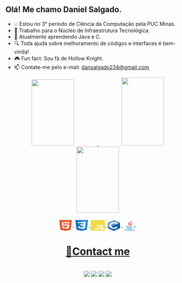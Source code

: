 ## Olá! Me chamo Daniel Salgado.

- 💡 Estou no 3° período de Ciência da Computação pela PUC Minas.
- 📌 Trabalho para o Núcleo de Infraestrutura Tecnológica.
- 📜 Atualmente aprendendo Java e C.
- 🔍 Toda ajuda sobre melhoramento de códigos e interfaces é bem-vinda!
- 🎮 Fun fact: Sou fã de Hollow Knight.
- 📫 Contate-me pelo e-mail: dansalgado234@gmail.com

<!-- JANELA DE STATUS -->

<div align="center">
  <a href="https://github.com/DanielSalgadoM7">
  <img height="180em" width="48%" src="https://github-readme-stats.vercel.app/api?username=DanielSalgadoM7&show_icons=true&theme=highcontrast&include_all_commits=true&count_private=true"/>
  <img height="185em" width="48%" src="https://github-readme-stats.vercel.app/api/top-langs/?username=DanielSalgadoM7&layout=compact&langs_count=7&theme=highcontrast"/>
  <img src="https://github-readme-streak-stats.herokuapp.com/?user=DanielSalgadoM7&show_icons=true&theme=highcontrast" height="180em" width="48%"/>
</div>
  
   <div style="display: inline_block" align="center"><br>
    <img align="center" alt="Daniel-HTML" height="30" width="40" src="https://raw.githubusercontent.com/devicons/devicon/master/icons/html5/html5-original.svg">
    <img align="center" alt="Daniel-CSS" height="30" width="40" src="https://raw.githubusercontent.com/devicons/devicon/master/icons/css3/css3-original.svg">
    <img align="center" alt="Daniel-Js" height="30" width="40" src="https://raw.githubusercontent.com/devicons/devicon/master/icons/javascript/javascript-plain.svg">
    <img align="center" alt="Daniel-C" height="30" width="40" src="https://raw.githubusercontent.com/devicons/devicon/master/icons/c/c-original.svg">
    <img align="center" alt="Daniel-Java" height="30" width="40" src="https://raw.githubusercontent.com/devicons/devicon/master/icons/java/java-original.svg">
  </div>
  
##
  
   <div style="display: inline_block" align="center">
  <h1>📲Contact me</h1><br>
  <a href="https://instagram.com/danielsalgado.07?igshid=YmMyMTA2M2Y=" target="_blank"><img src="https://img.shields.io/badge/-Instagram-%23E4405F?style=for-the-badge&logo=instagram&logoColor=white" target="_blank"></a>
  <a href = "mailto:dansalgado234@gmail.com"><img src= "https://img.shields.io/badge/Gmail-D14836?style=for-the-badge&logo=gmail&logoColor=white" target="_blank"></a>
  <a href = "https://www.linkedin.com/in/daniel-salgado-48a95b238/"><img src = "https://img.shields.io/badge/LinkedIn-0077B5?style=for-the-badge&logo=linkedin&logoColor=white" target="_blank"></a>
  <a href="https://replit.com/@DanielSalgadoM7"><img src="https://img.shields.io/badge/replit-667881?style=for-the-badge&logo=replit&logoColor=orange"></a>
  </div>
  
  ##
  
 <!-- <div style="display: inline_block" align="center">
    <h1><div>👾Jogos!</div></h1><br>
  
  
   <div style="display: inline_block" align="right"> 
     <div><img align="left" alt="GIF" height="50%" width="70%" style="border-radius:100px;" src="https://media.tenor.com/AJ5wuFC5F00AAAAd/hollow-knight.gif"></div></div>
    <ul><br><br><br><br>
  <li><a href="https://steamcommunity.com/id/Daniel_Salgado/" target="_blank"><img src="https://img.shields.io/badge/Steam-000000?style=for-the-badge&logo=steam&logoColor=white" target="_blank"></a></li><br>
  <li><a href = "https://www.op.gg/summoners/br/blades%20n%20hits"><img src= "https://img.shields.io/badge/Riot_Games-D32936?style=for-the-badge&logo=riot-games&logoColor=white" target="_blank"></a></li><br>
  <li><a href = "https://account.xbox.com/pt-BR/Profile?xr=mebarnav&csrf=ZSeKFGB0Y7NhrRiZG5JFu26NGpAUzYtQY3qdDOpr-9rAhNaoywIsk0cZjWOjcDu75atoUOhSnjezFW_9XG3fo-7JZks1&wa=wsignin1.0"><img src = "https://img.shields.io/badge/Xbox-107C10?style=for-the-badge&logo=xbox&logoColor=white" target="_blank"></a></li><br>
  <li><a href="https://www.playstation.com/pt-br/playstation-network/"><img src="https://img.shields.io/badge/PlayStation-003791?style=for-the-badge&logo=playstation&logoColor=white"></a></li><br>
  <li> <a href="https://open.spotify.com/user/e0cpzz5j4qwgpy1ys6zfhiaid?si=0f93e9d91a7946b3"><img src="https://img.shields.io/badge/Spotify-1ED760?&style=for-the-badge&logo=spotify&logoColor=white"></a></li><br>
    </ul>
    </div>-->
